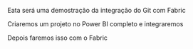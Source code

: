 Eata será uma demostração da integração do Git com Fabric

Criaremos um projeto no Power BI completo e integraremos

Depois faremos isso com o Fabric